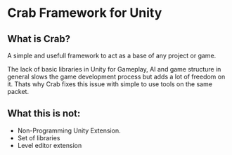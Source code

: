 # Crab Framework for Unity

## What is Crab?
A simple and usefull framework to act as a base of any project or game.

The lack of basic libraries in Unity for Gameplay, AI and game structure in general slows the game development process but adds a lot of freedom on it. Thats why Crab fixes this issue with simple to use tools on the same packet.

## What this is not:
- Non-Programming Unity Extension.
- Set of libraries
- Level editor extension